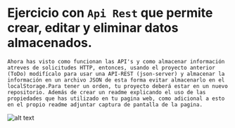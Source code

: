 # Ejercicio con ```Api Rest``` que permite crear, editar y eliminar datos almacenados.

```Ahora has visto como funcionan las API's y como almacenar información atreves de solicitudes HTTP, entonces, usando el proyecto anterior (ToDo) modifícalo para usar una API-REST (json-server) y almacenar la información en un archivo JSON de esta forma evitar almacenarlo en el localStorage.Para tener un orden, tu proyecto deberá estar en un nuevo repositorio. Además de crear un readme explicando el uso de las propiedades que has utilizado en tu pagina web, como adicional a esto en el propio readme adjuntar captura de pantalla de la pagina.```


![alt text](./Captura.JPG)
